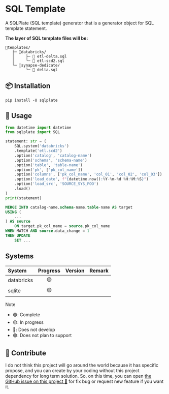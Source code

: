 # SQL Template

A SQLPlate (SQL template) generator that is a generator object for SQL template
statement.

**The layer of SQL template files will be:**

```text
📂templates/
   ├─ 📂databricks/
   │     ├─ 📜 etl-delta.sql
   │     ╰─ 📜 etl-scd2.sql
   ╰─ 📂synapse-dedicate/
         ╰─ 📜 delta.sql
```

## :package: Installation

```shell
pip install -U sqlplate
```

## :fork_and_knife: Usage

```python
from datetime import datetime
from sqlplate import SQL

statement: str = (
    SQL.system('databricks')
    .template('etl.scd2')
    .option('catalog', 'catalog-name')
    .option('schema', 'schema-name')
    .option('table', 'table-name')
    .option('pk', ['pk_col_name'])
    .option('columns', ['pk_col_name', 'col_01', 'col_02', 'col_03'])
    .option('load_date', f"{datetime.now():%Y-%m-%d %H:%M:%S}")
    .option('load_src', 'SOURCE_SYS_FOO')
    .load()
)
print(statement)
```

```sql
MERGE INTO catalog-name.schema-name.table-name AS target
USING (
    ...
) AS source
    ON target.pk_col_name = source.pk_col_name
WHEN MATCH AND source.data_change = 1
THEN UPDATE
    SET ...
```

## Systems

| System     |    Progress     | Version  | Remark  |
|:-----------|:---------------:|:--------:|---------|
| databricks | :yellow_circle: |          |         |
| sqlite     | :yellow_circle: |          |         |

> [!NOTE]
> - :green_circle:: Complete
> - :yellow_circle:: In progress
> - :red_circle:: Does not develop
> - :purple_circle:: Does not plan to support

## :speech_balloon: Contribute

I do not think this project will go around the world because it has specific propose,
and you can create by your coding without this project dependency for long term
solution. So, on this time, you can open [the GitHub issue on this project :raised_hands:](https://github.com/korawica/sqlplate/issues)
for fix bug or request new feature if you want it.
